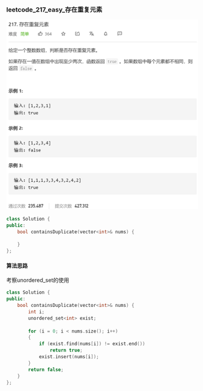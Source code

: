### leetcode_217_easy_存在重复元素

![image-20210225114527759](leetcode_217_easy_存在重复元素.assets/image-20210225114527759.png)

```c++
class Solution {
public:
    bool containsDuplicate(vector<int>& nums) {

    }
};
```

#### 算法思路

考察unordered_set的使用

```c++
class Solution {
public:
	bool containsDuplicate(vector<int>& nums) {
		int i;
		unordered_set<int> exist;

		for (i = 0; i < nums.size(); i++)
		{
			if (exist.find(nums[i]) != exist.end())
				return true;
			exist.insert(nums[i]);
		}
		return false;
	}
};
```

